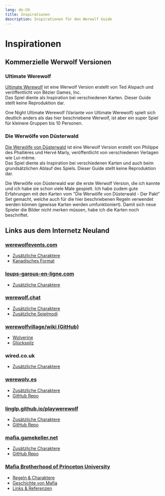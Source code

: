 ```yaml
---
lang: de-CH
title: Inspirationen
description: Inspirationen für den Werwolf Guide
---
```


# Inspirationen
## Kommerzielle Werwolf Versionen
### Ultimate Werewolf
[Ultimate Werewolf](https://en.wikipedia.org/wiki/Ultimate_Werewolf) ist eine Werwolf Version erstellt von Ted Alspach und veröffentlicht von Bézier Games, Inc.  
Das Spiel diente als Inspiration bei verschiedenen Karten. Dieser Guide stellt keine Reproduktion dar.

One Night Ultimate Werewolf (Variante von Ultimate Werewolf) spielt sich deutlich anders als das hier beschriebene Werwolf, ist aber ein super Spiel für kleinere Gruppen bis 10 Personen.  


### Die Werwölfe von Düsterwald
[Die Werwölfe von Düsterwald](https://de.wikipedia.org/wiki/Die_Werw%C3%B6lfe_von_D%C3%BCsterwald) ist eine Werwolf Version erstellt von Philippe des Phallières und Hervé Marly, veröffentlicht von verschiedenen Verlagen wie Lui-même.  
Das Spiel diente als Inspiration bei verschiedenen Karten und auch beim grundsätzlichen Ablauf des Spiels. Dieser Guide stellt keine Reproduktion dar.

Die Werwölfe von Düsterwald war die erste Werwolf Version, die ich kannte und ich habe sie schon viele Male gespielt. Ich habe zudem gute Erfahrungen mit den Karten vom "Die Werwölfe von Düsterwald - Der Pakt" Set gemacht, welche auch für die hier beschriebenen Regeln verwendet werden können (gewisse Karten werden umfunktioniert). Damit sich neue Spieler die Bilder nicht merken müssen, habe ich die Karten noch beschriftet.

## Links aus dem Internetz Neuland
### [werewolfevents.com](https://www.werewolfevents.com)
- [Zusätzliche Charaktere](http://www.werewolfevents.com/the-characters/)
- [Kanadisches Format](http://www.werewolfevents.com/modguideprep/)

### [loups-garous-en-ligne.com](https://loups-garous-en-ligne.com)
- [Zusätzliche Charaktere](https://docs.google.com/document/u/2/d/e/2PACX-1vS0kH2pvEoQtKvmO4PDr8vvOOiKW7Rhgq1s3nDT4uhle2t-LMrxFD361NTRu0bt0zW_NA8q3x6Il3it/pub#kix.8ev76r23btyb)

### [werewolf.chat](https://werewolf.chat)
- [Zusätzliche Charaktere](https://werewolf.chat/Roles)
- [Zusätzliche Spielmodi](https://werewolf.chat/Game_modes)

### [werewolfvillage/wiki (GitHub)](https://github.com/werewolfvillage/wiki/wiki)
- [Wolverine](https://github.com/werewolfvillage/wiki/wiki/Wolverine)
- [Glückspilz](https://github.com/werewolfvillage/wiki/wiki/Leprechaun)

### wired.co.uk
- [Zusätzliche Charaktere](https://www.wired.co.uk/article/werewolf-extra-materials)

### [werewolv.es](https://werewolv.es/guides)
- [Zusätzliche Charaktere](https://werewolv.es/guides)
- [GitHub Repo](https://github.com/werewolv-es/how-to-play)

### [linglp.github.io/playwerewolf](https://linglp.github.io/playwerewolf/)
- [Zusätzliche Charaktere](https://linglp.github.io/playwerewolf/)
- [GitHub Repo](https://github.com/linglp/playwerewolf)

### [mafia.gamekeller.net](https://mafia.gamekeller.net)
- [Zusätzliche Charaktere](https://mafia.gamekeller.net/roles/)
- [GitHub Repo](https://github.com/gamekeller/mafia)

### [Mafia Brotherhood of Princeton University](https://web.archive.org/web/20050829053528/http://www.princeton.edu/~mafia/mafia.htm)
- [Regeln & Charaktere](https://web.archive.org/web/20050901044147/http://www.princeton.edu/~mafia/rules.htm)
- [Geschichte von Mafia](https://web.archive.org/web/20051210143114/http://www.princeton.edu/~mafia/history.htm)
- [Links & Referenzen](https://web.archive.org/web/20051218094519/http://www.princeton.edu/~mafia/links.htm)
